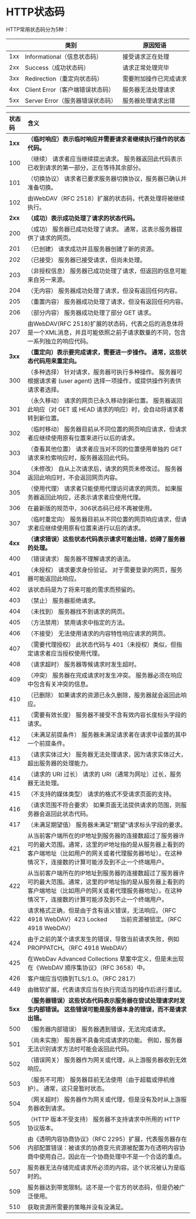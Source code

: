 # HTTP状态码

HTTP常用状态码分为5种：

|      | 类别                             | 原因短语               |
| ---- | -------------------------------- | ---------------------- |
| 1xx  | Informational（信息状态码）      | 接受请求正在处理       |
| 2xx  | Success（成功状态码）            | 请求正常处理完毕       |
| 3xx  | Redirection（重定向状态码）      | 需要附加操作已完成请求 |
| 4xx  | Client Error（客户端错误状态码） | 服务器无法处理请求     |
| 5xx  | Server Error（服务器错误状态码） | 服务器处理请求出错     |

 

| **状态码** | **含义**                                                     |
| :--------- | :----------------------------------------------------------- |
| **1xx**    | **（临时响应）表示临时响应并需要请求者继续执行操作的状态代码。** |
| 100        | （继续） 请求者应当继续提出请求。 服务器返回此代码表示已收到请求的第一部分，正在等待其余部分。 |
| 101        | （切换协议） 请求者已要求服务器切换协议，服务器已确认并准备切换。 |
| 102        | 由WebDAV（RFC 2518）扩展的状态码，代表处理将被继续执行。     |
| **2xx**    | **（成功）表示成功处理了请求的状态代码。**                   |
| 200        | （成功） 服务器已成功处理了请求。 通常，这表示服务器提供了请求的网页。 |
| 201        | （已创建） 请求成功并且服务器创建了新的资源。                |
| 202        | （已接受） 服务器已接受请求，但尚未处理。                    |
| 203        | （非授权信息） 服务器已成功处理了请求，但返回的信息可能来自另一来源。 |
| 204        | （无内容） 服务器成功处理了请求，但没有返回任何内容。        |
| 205        | （重置内容） 服务器成功处理了请求，但没有返回任何内容。      |
| 206        | （部分内容） 服务器成功处理了部分 GET 请求。                 |
| 207        | 由WebDAV(RFC 2518)扩展的状态码，代表之后的消息体将是一个XML消息，并且可能依照之前子请求数量的不同，包含一系列独立的响应代码。 |
| **3xx**    | **（重定向）表示要完成请求，需要进一步操作。 通常，这些状态代码用来重定向。** |
| 300        | （多种选择） 针对请求，服务器可执行多种操作。 服务器可根据请求者 (user agent) 选择一项操作，或提供操作列表供请求者选择。 |
| 301        | （永久移动） 请求的网页已永久移动到新位置。 服务器返回此响应（对 GET 或 HEAD 请求的响应）时，会自动将请求者转到新位置。 |
| 302        | （临时移动） 服务器目前从不同位置的网页响应请求，但请求者应继续使用原有位置来进行以后的请求。 |
| 303        | （查看其他位置） 请求者应当对不同的位置使用单独的 GET 请求来检索响应时，服务器返回此代码。 |
| 304        | （未修改） 自从上次请求后，请求的网页未修改过。 服务器返回此响应时，不会返回网页内容。 |
| 305        | （使用代理） 请求者只能使用代理访问请求的网页。 如果服务器返回此响应，还表示请求者应使用代理。 |
| 306        | 在最新版的规范中，306状态码已经不再被使用。                  |
| 307        | （临时重定向） 服务器目前从不同位置的网页响应请求，但请求者应继续使用原有位置来进行以后的请求。 |
| **4xx**    | **（请求错误）这些状态代码表示请求可能出错，妨碍了服务器的处理。** |
| 400        | （错误请求） 服务器不理解请求的语法。                        |
| 401        | （未授权） 请求要求身份验证。 对于需要登录的网页，服务器可能返回此响应。 |
| 402        | 该状态码是为了将来可能的需求而预留的。                       |
| 403        | （禁止） 服务器拒绝请求。                                    |
| 404        | （未找到） 服务器找不到请求的网页。                          |
| 405        | （方法禁用） 禁用请求中指定的方法。                          |
| 406        | （不接受） 无法使用请求的内容特性响应请求的网页。            |
| 407        | （需要代理授权） 此状态代码与 401（未授权）类似，但指定请求者应当授权使用代理。 |
| 408        | （请求超时） 服务器等候请求时发生超时。                      |
| 409        | （冲突） 服务器在完成请求时发生冲突。 服务器必须在响应中包含有关冲突的信息。 |
| 410        | （已删除） 如果请求的资源已永久删除，服务器就会返回此响应。  |
| 411        | （需要有效长度） 服务器不接受不含有效内容长度标头字段的请求。 |
| 412        | （未满足前提条件） 服务器未满足请求者在请求中设置的其中一个前提条件。 |
| 413        | （请求实体过大） 服务器无法处理请求，因为请求实体过大，超出服务器的处理能力。 |
| 414        | （请求的 URI 过长） 请求的 URI（通常为网址）过长，服务器无法处理。 |
| 415        | （不支持的媒体类型） 请求的格式不受请求页面的支持。          |
| 416        | （请求范围不符合要求） 如果页面无法提供请求的范围，则服务器会返回此状态代码。 |
| 417        | （未满足期望值） 服务器未满足"期望"请求标头字段的要求。      |
| 421        | 从当前客户端所在的IP地址到服务器的连接数超过了服务器许可的最大范围。通常，这里的IP地址指的是从服务器上看到的客户端地址（比如用户的网关或者代理服务器地址）。在这种情况下，连接数的计算可能涉及到不止一个终端用户。 |
| 422        | 从当前客户端所在的IP地址到服务器的连接数超过了服务器许可的最大范围。通常，这里的IP地址指的是从服务器上看到的客户端地址（比如用户的网关或者代理服务器地址）。在这种情况下，连接数的计算可能涉及到不止一个终端用户。 |
| 422        | 请求格式正确，但是由于含有语义错误，无法响应。（RFC 4918 WebDAV）423 Locked 　　当前资源被锁定。（RFC 4918 WebDAV） |
| 424        | 由于之前的某个请求发生的错误，导致当前请求失败，例如 PROPPATCH。（RFC 4918 WebDAV） |
| 425        | 在WebDav Advanced Collections 草案中定义，但是未出现在《WebDAV 顺序集协议》（RFC 3658）中。 |
| 426        | 客户端应当切换到TLS/1.0。（RFC 2817）                        |
| 449        | 由微软扩展，代表请求应当在执行完适当的操作后进行重试。       |
| **5xx**    | **（服务器错误）这些状态代码表示服务器在尝试处理请求时发生内部错误。 这些错误可能是服务器本身的错误，而不是请求出错。** |
| 500        | （服务器内部错误） 服务器遇到错误，无法完成请求。            |
| 501        | （尚未实施） 服务器不具备完成请求的功能。 例如，服务器无法识别请求方法时可能会返回此代码。 |
| 502        | （错误网关） 服务器作为网关或代理，从上游服务器收到无效响应。 |
| 503        | （服务不可用） 服务器目前无法使用（由于超载或停机维护）。 通常，这只是暂时状态。 |
| 504        | （网关超时） 服务器作为网关或代理，但是没有及时从上游服务器收到请求。 |
| 505        | （HTTP 版本不受支持） 服务器不支持请求中所用的 HTTP 协议版本。 |
| 506        | 由《透明内容协商协议》（RFC 2295）扩展，代表服务器存在内部配置错误：被请求的协商变元资源被配置为在透明内容协商中使用自己，因此在一个协商处理中不是一个合适的重点。 |
| 507        | 服务器无法存储完成请求所必须的内容。这个状况被认为是临时的。 |
| 509        | 服务器达到带宽限制。这不是一个官方的状态码，但是仍被广泛使用。 |
| 510        | 获取资源所需要的策略并没有没满足。                           |